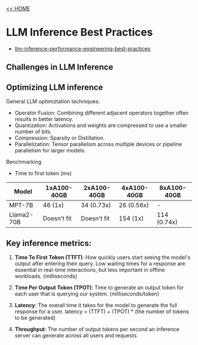 [<< HOME ](https://github.com/jingwora/Generative-AI-Ultimate-Resources/blob/main/README.md)
# LLM Inference Best Practices


- [llm-inference-performance-engineering-best-practices](https://www.databricks.com/blog/llm-inference-performance-engineering-best-practices)

## Challenges in LLM Inference

## Optimizing LLM inference 

General LLM optimiztation techniques:

- Operator Fusion: Combining different adjacent operators together often results in better latency.
- Quantization: Activations and weights are compressed to use a smaller number of bits.
- Compression: Sparsity or Distillation.
- Parallelization: Tensor parallelism across multiple devices or pipeline parallelism for larger models.

Benchmarking
- Time to first token (ms)

| Model     | 1xA100-40GB       | 2xA100-40GB       | 4xA100-40GB       | 8xA100-40GB |
|-----------|-------------------|-------------------|-------------------|-------------|
| MPT-7B    | 46 (1x)           | 34 (0.73x)        | 26 (0.56x)        | -           |
| Llama2-70B| Doesn't fit       | Doesn't fit       | 154 (1x)          | 114 (0.74x) |


## Key inference metrics:

1. **Time To First Token (TTFT)**: How quickly users start seeing the model's output after entering their query. Low waiting times for a response are essential in real-time interactions, but less important in offline workloads. (milliseconds)

2. **Time Per Output Token (TPOT)**: Time to generate an output token for each user that is querying our system. (milliseconds/token)

3. **Latency**: The overall time it takes for the model to generate the full response for a user. latency = (TTFT) + (TPOT) * (the number of tokens to be generated)

4. **Throughput**: The number of output tokens per second an inference server can generate across all users and requests.

